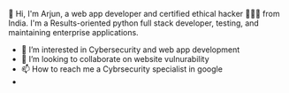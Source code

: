 
👀 Hi, I'm Arjun, a web app developer and certified  ethical hacker 👨🏻‍💻 from India. I'm a Results-oriented python full stack developer, testing, and maintaining enterprise applications.

- 👀 I’m interested in Cybersecurity and web app development
- 💞️ I’m looking to collaborate on website vulnurability
- 📫 How to reach me a Cybrsecurity specialist in google
- 
<!---
arjun996/arjun996 is a ✨ special ✨ repository because its `README.md` (this file) appears on your GitHub profile.
You can click the Preview link to take a look at your changes.
--->
